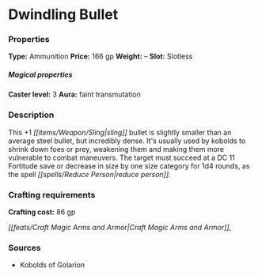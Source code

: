﻿---
Title: "Dwindling Bullet"
Type: "Ammunition"
Price: "166 gp"
Weight: "–"
Slot: "Slotless"
Caster level: "3"
Aura: "faint transmutation"
Description: |
  "This _+1 sling bullet_ is slightly smaller than an average steel bullet, but incredibly dense. It's usually used by kobolds to shrink down foes or prey, weakening them and making them more vulnerable to combat maneuvers. The target must succeed at a DC 11 Fortitude save or decrease in size by one size category for 1d4 rounds, as the spell _reduce person_."
Crafting cost: "86 gp"
Sources: "['Kobolds of Golarion']"
---

# Dwindling Bullet

### Properties

**Type:** Ammunition **Price:** 166 gp **Weight:** – **Slot:** Slotless

##### Magical properties

**Caster level:** 3 **Aura:** faint transmutation

### Description

This +1 _[[items/Weapon/Sling|sling]]_ bullet is slightly smaller than an average steel bullet, but incredibly dense. It's usually used by kobolds to shrink down foes or prey, weakening them and making them more vulnerable to combat maneuvers. The target must succeed at a DC 11 Fortitude save or decrease in size by one size category for 1d4 rounds, as the spell _[[spells/Reduce Person|reduce person]]_.

### Crafting requirements

**Crafting cost:** 86 gp

_[[feats/Craft Magic Arms and Armor|Craft Magic Arms and Armor]]_,

### Sources

* Kobolds of Golarion